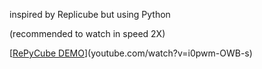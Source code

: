inspired by Replicube but using Python

(recommended to watch in speed 2X)



[[RePyCube DEMO](img.youtube.com/vi/i0pwm-OWB-s/0.jpg)](youtube.com/watch?v=i0pwm-OWB-s)
